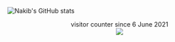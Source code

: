 ![Nakib's GitHub stats](https://github-readme-stats.vercel.app/api?username=nakib103&count_private=true&show_icons=true)

<p align="center"> 
  visitor counter since 6 June 2021<br>
  <img src="https://profile-counter.glitch.me/nakib103/count.svg">
</p>
